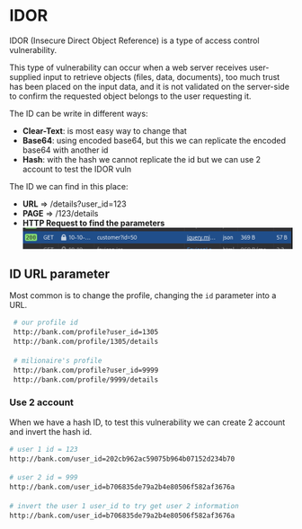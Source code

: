# IDOR

IDOR (Insecure Direct Object Reference) is a type of access control vulnerability.

This type of vulnerability can occur when a web server receives user-supplied input to retrieve objects (files, data, documents), too much trust has been placed on the input data, and it is not validated on the server-side to confirm the requested object belongs to the user requesting it.

The ID can be write in different ways:

* **Clear-Text**: is most easy way to change that
* **Base64**: using encoded base64, but this we can replicate the encoded base64 with another id
* **Hash**: with the hash we cannot replicate the id but we can use 2 account to test the IDOR vuln

The ID we can find in this place:

* **URL** ⇒ /details?user\_id=123
* **PAGE** ⇒ /123/details
* **HTTP Request to find the parameters**\
  ![](<../../../../.gitbook/assets/image (277).png>)

## ID URL parameter

Most common is to change the profile, changing the `id` parameter into a URL.

```bash
 # our profile id
 http://bank.com/profile?user_id=1305
 http://bank.com/profile/1305/details
 
 # milionaire's profile
 http://bank.com/profile?user_id=9999
 http://bank.com/profile/9999/details
```

### Use 2 account

When we have a hash ID, to test this vulnerability we can create 2 account and invert the hash id.

```bash
# user 1 id = 123
http://bank.com/user_id=202cb962ac59075b964b07152d234b70

# user 2 id = 999
http://bank.com/user_id=b706835de79a2b4e80506f582af3676a

# invert the user 1 user_id to try get user 2 information
http://bank.com/user_id=b706835de79a2b4e80506f582af3676a
```
